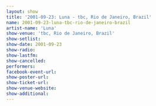 ```yaml
---
layout: show
title: '2001-09-23: Luna - tbc, Rio de Janeiro, Brazil'
name: 2001-09-23-luna-tbc-rio-de-janeiro-brazil
artist-name: 'Luna'
show-venue: 'tbc, Rio de Janeiro, Brazil'
show-setlist: 
show-date: 2001-09-23
show-radio: 
show-lastfm: 
show-cancelled: 
performers: 
facebook-event-url: 
show-poster-url: 
show-ticket-url: 
show-venue-website: 
show-additional: 
---
```


